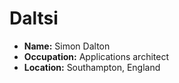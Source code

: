 # Daltsi
- **Name:** Simon Dalton
- **Occupation:** Applications architect
- **Location:** Southampton, England
